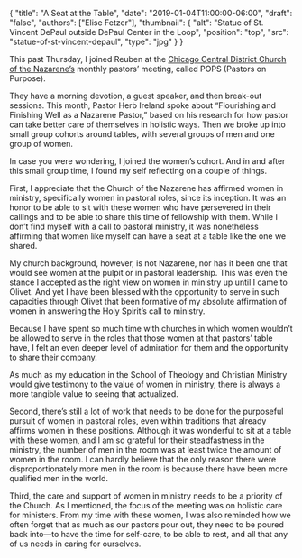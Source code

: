 {
	"title": "A Seat at the Table",
	"date": "2019-01-04T11:00:00-06:00",
	"draft": "false",
	"authors": ["Elise Fetzer"],
	"thumbnail": {
		"alt": "Statue of St. Vincent DePaul outside DePaul Center in the Loop",
		"position": "top",
		"src": "statue-of-st-vincent-depaul",
		"type": "jpg"
	}
}

This past Thursday, I joined Reuben at the [Chicago Central District Church of the Nazarene’s][ccdnaz] monthly pastors’ meeting, called POPS (Pastors on Purpose).

They have a morning devotion, a guest speaker, and then break-out sessions. This month, Pastor Herb Ireland spoke about “Flourishing and Finishing Well as a Nazarene Pastor,” based on his research for how pastor can take better care of themselves in holistic ways. Then we broke up into small group cohorts around tables, with several groups of  men and one group of women.

In case you were wondering, I joined the women’s cohort. And in and after this small group time, I found my self reflecting on a couple of things.

First, I appreciate that the Church of the Nazarene has affirmed women in ministry, specifically women in pastoral roles, since its inception. It was an honor to be able to sit with these women who have persevered in their callings and to be able to share this time of fellowship with them. While I don’t find myself with a call to pastoral ministry, it was nonetheless affirming that women like myself can have a seat at a table like the one we shared.

My church background, however, is not Nazarene, nor has it been one that would see women at the pulpit or in pastoral leadership. This was even the stance I accepted as the right view on women in ministry up until I came to Olivet. And yet I have been blessed with the opportunity to serve in such capacities through Olivet that been formative of my absolute affirmation of women in answering the Holy Spirit’s call to ministry.

Because I have spent so much time with churches in which women wouldn’t be allowed to serve in the roles that those women at that pastors’ table have, I felt an even deeper level of admiration for them and the opportunity to share their company.

As much as my education in the School of Theology and Christian Ministry would give testimony to the value of women in ministry, there is always a more tangible value to seeing that actualized.

Second, there’s still a lot of work that needs to be done for the purposeful pursuit of women in pastoral roles, even within traditions that already affirms women in these positions. Although it was wonderful to sit at a table with these women, and I am so grateful for their steadfastness in the ministry, the number of men in the room was at least twice the amount of women in the room. I can hardly believe that the only reason there were disproportionately more men in the room is because there have been more qualified men in the world.

Third, the care and support of women in ministry needs to be a priority of the Church. As I mentioned, the focus of the meeting was on holistic care for ministers. From my time with these women, I was also reminded how we often forget that as much as our pastors pour out, they need to be poured back into—to have the time for self-care, to be able to rest, and all that any of us needs in caring for ourselves.

[ccdnaz]: https://ccdnaz.church/
